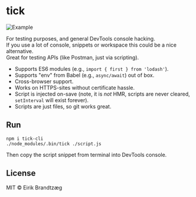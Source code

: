 # tick

![Example](https://i.imgur.com/rKXWueE.png)

For testing purposes, and general DevTools console hacking.  
If you use a lot of console, snippets or workspace this could be a nice alternative.  
Great for testing APIs (like Postman, just via scripting).

  * Supports ES6 modules (e.g., `import { first } from 'lodash'`).
  * Supports "env" from Babel (e.g., `async/await`) out of box.
  * Cross-browser support.
  * Works on HTTPS-sites without certificate hassle.
  * Script is injected on-save (note, it is *not* HMR, scripts are never cleared, `setInterval` will exist forever).
  * Scripts are just files, so git works great.

## Run

    npm i tick-cli
    ./node_modules/.bin/tick ./script.js

Then copy the script snippet from terminal into DevTools console.

## License

MIT © Eirik Brandtzæg

